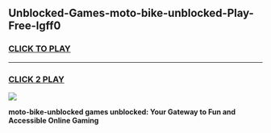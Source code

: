 
## Unblocked-Games-moto-bike-unblocked-Play-Free-lgff0
<h3>
<a href="https://premium76.site?title=moto-bike-unblocked&ref=21A">CLICK TO PLAY</a></h3>
<hr>

<h3>
<a href="https://premium76.site?title=moto-bike-unblocked&ref=21A">CLICK 2 PLAY</a>
  
</h3>

<a href="https://premium76.site?title=moto-bike-unblocked&ref=21A"><img src="https://clearcache.store/games.png"></a>


**moto-bike-unblocked games unblocked: Your Gateway to Fun and Accessible Online Gaming**
